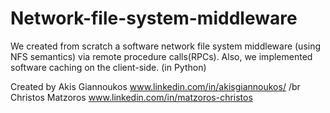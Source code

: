 # Network-file-system-middleware
We created from scratch a software network file system middleware (using NFS semantics) via remote procedure calls(RPCs). Also, we implemented software caching on the client-side. (in Python)

Created by
Akis Giannoukos  www.linkedin.com/in/akisgiannoukos/ 
/br
Christos Matzoros   www.linkedin.com/in/matzoros-christos
